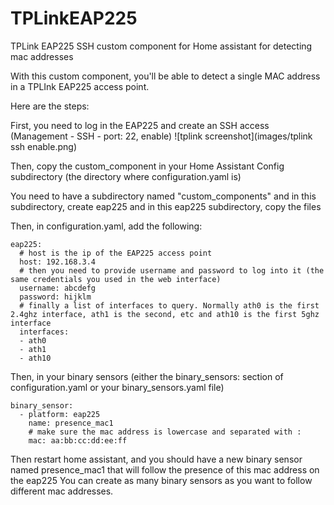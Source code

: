 # TPLinkEAP225
TPLink EAP225 SSH custom component for Home assistant for detecting mac addresses

With this custom component, you'll be able to detect a single MAC address in a TPLInk EAP225 access point.

Here are the steps:

First, you need to log in the EAP225 and create an SSH access (Management - SSH - port: 22, enable)
![tplink screenshot](images/tplink ssh enable.png)

Then, copy the custom_component in your Home Assistant Config subdirectory (the directory where configuration.yaml is)

You need to have a subdirectory named "custom_components" and in this subdirectory, create eap225 and in this eap225 subdirectory, copy the files

Then, in configuration.yaml, add the following:
```
eap225:
  # host is the ip of the EAP225 access point
  host: 192.168.3.4
  # then you need to provide username and password to log into it (the same credentials you used in the web interface)
  username: abcdefg
  password: hijklm
  # finally a list of interfaces to query. Normally ath0 is the first 2.4ghz interface, ath1 is the second, etc and ath10 is the first 5ghz interface
  interfaces:
  - ath0
  - ath1
  - ath10
```

Then, in your binary sensors (either the binary_sensors: section of configuration.yaml or your binary_sensors.yaml file)
```
binary_sensor:
  - platform: eap225 
    name: presence_mac1
    # make sure the mac address is lowercase and separated with :
    mac: aa:bb:cc:dd:ee:ff
```
Then restart home assistant, and you should have a new binary sensor named presence_mac1 that will follow the presence of this mac address on the eap225
You can create as many binary sensors as you want to follow different mac addresses.
